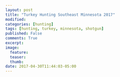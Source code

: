 ```yaml
---
layout: post
title: "Turkey Hunting Southeast Minnesota 2017"
modified:
categories: [hunting]
tags: [hunting, turkey, minnesota, shotgun]
published: False
comments: True
excerpt:
image:
  feature:
  teaser:
  thumb:
date: 2017-04-30T11:44:03-05:00
---
```



